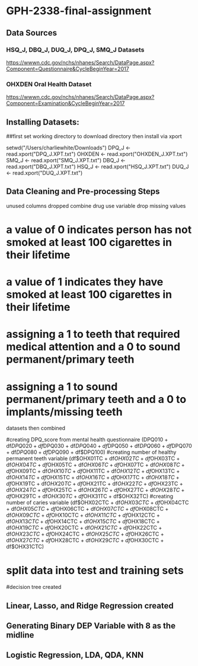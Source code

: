 # GPH-2338-final-assignment

## Data Sources

### HSQ_J, DBQ_J, DUQ_J, DPQ_J, SMQ_J Datasets

https://wwwn.cdc.gov/nchs/nhanes/Search/DataPage.aspx?Component=Questionnaire&CycleBeginYear=2017

### OHXDEN Oral Health Dataset

https://wwwn.cdc.gov/nchs/nhanes/Search/DataPage.aspx?Component=Examination&CycleBeginYear=2017

## Installing Datasets:
##first set working directory to download directory then install via xport

setwd("/Users/charliewhite/Downloads")
DPQ_J <- read.xport("DPQ_J.XPT.txt")
OHXDEN <- read.xport("OHXDEN_J.XPT.txt")
SMQ_J <- read.xport("SMQ_J.XPT.txt")
DBQ_J <- read.xport("DBQ_J.XPT.txt")
HSQ_J <- read.xport("HSQ_J.XPT.txt")
DUQ_J <- read.xport("DUQ_J.XPT.txt")

## Data Cleaning and Pre-processing Steps
unused columns dropped 
combine drug use variable
drop missing values 
# a value of 0 indicates person has not smoked at least 100 cigarettes in their lifetime
# a value of 1 indicates they have smoked at least 100 cigarettes in their lifetime
# assigning a 1 to teeth that required medical attention and a 0 to sound permanent/primary teeth
# assigning a 1 to sound permanent/primary teeth and a 0 to implants/missing teeth

datasets then combined

#creating DPQ_score from mental health questionnaire (DPQ010 + df$DPQ020 + df$DPQ030 + df$DPQ040 + df$DPQ050 + df$DPQ060 + df$DPQ070 + df$DPQ080 + df$DPQ090 + df$DPQ100)
#creating number of healthy permanent teeth variable (df$OHX01TC + df$OHX02TC + df$OHX03TC + df$OHX04TC + df$OHX05TC + df$OHX06TC + df$OHX07TC + df$OHX08TC +  df$OHX09TC + df$OHX10TC + df$OHX11TC + df$OHX12TC +  df$OHX13TC + df$OHX14TC + df$OHX15TC + df$OHX16TC +  df$OHX17TC + df$OHX18TC + df$OHX19TC + df$OHX20TC +  df$OHX21TC + df$OHX22TC + df$OHX23TC + df$OHX24TC +  df$OHX25TC + df$OHX26TC + df$OHX27TC + df$OHX28TC + df$OHX29TC + df$OHX30TC + df$OHX31TC + df$OHX32TC)
#creating number of caries variable (df$OHX02CTC + df$OHX03CTC + df$OHX04CTC + df$OHX05CTC + df$OHX06CTC + df$OHX07CTC + df$OHX08CTC + df$OHX09CTC + df$OHX10CTC + df$OHX11CTC + df$OHX12CTC + df$OHX13CTC + df$OHX14CTC + df$OHX15CTC + df$OHX18CTC + df$OHX19CTC + df$OHX20CTC + df$OHX21CTC + df$OHX22CTC + df$OHX23CTC + df$OHX24CTC + df$OHX25CTC + df$OHX26CTC + df$OHX27CTC + df$OHX28CTC + df$OHX29CTC + df$OHX30CTC + df$OHX31CTC)

# split data into test and training sets
#decision tree created
## Linear, Lasso, and Ridge Regression created
## Generating Binary DEP Variable with 8 as the midline
## Logistic Regression, LDA, QDA, KNN






  



